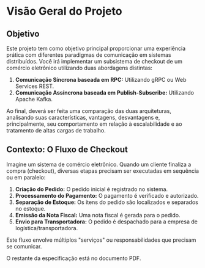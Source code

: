 # Visão Geral do Projeto

## Objetivo

Este projeto tem como objetivo principal proporcionar uma experiência prática com diferentes paradigmas de comunicação em sistemas distribuídos. Você irá implementar um subsistema de checkout de um comércio eletrônico utilizando duas abordagens distintas:

1.  **Comunicação Síncrona baseada em RPC:** Utilizando gRPC ou Web Services REST.
2.  **Comunicação Assíncrona baseada em Publish-Subscribe:** Utilizando Apache Kafka.

Ao final, deverá ser feita uma comparação das duas arquiteturas, analisando suas características, vantagens, desvantagens e, principalmente, seu comportamento em relação à escalabilidade e ao tratamento de altas cargas de trabalho.

## Contexto: O Fluxo de Checkout

Imagine um sistema de comércio eletrônico. Quando um cliente finaliza a compra (checkout), diversas etapas precisam ser executadas em sequência ou em paralelo:

1.  **Criação do Pedido:** O pedido inicial é registrado no sistema.
2.  **Processamento do Pagamento:** O pagamento é verificado e autorizado.
3.  **Separação de Estoque:** Os itens do pedido são localizados e separados no estoque.
4.  **Emissão da Nota Fiscal:** Uma nota fiscal é gerada para o pedido.
5.  **Envio para Transportadora:** O pedido é despachado para a empresa de logística/transportadora.

Este fluxo envolve múltiplos "serviços" ou responsabilidades que precisam se comunicar.

O restante da especificação está no documento PDF.
